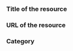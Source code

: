 <!--
Thanks for the contribution! 
Please add the resource according to the issue template and your issue will be reviewed and added if deemed useful!
-->

### Title of the resource
<!-- the original title of the video, course, article, website, etc ... -->

### URL of the resource

### Category
<!-- please mention the category your resource belongs in. You can checkout the README file for the category names. If creating a new category, please mention that! -->
